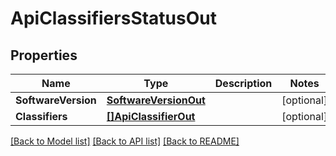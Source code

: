 # ApiClassifiersStatusOut

## Properties
Name | Type | Description | Notes
------------ | ------------- | ------------- | -------------
**SoftwareVersion** | [**SoftwareVersionOut**](SoftwareVersionOut.md) |  | [optional] 
**Classifiers** | [**[]ApiClassifierOut**](APIClassifierOut.md) |  | [optional] 

[[Back to Model list]](../README.md#documentation-for-models) [[Back to API list]](../README.md#documentation-for-api-endpoints) [[Back to README]](../README.md)



